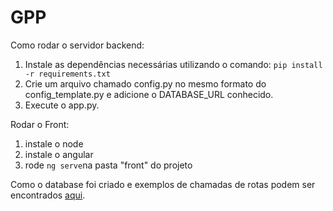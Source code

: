 # GPP

Como rodar o servidor backend:
1. Instale as dependências necessárias utilizando o comando: `pip install -r requirements.txt`
2. Crie um arquivo chamado config.py no mesmo formato do config_template.py e adicione o DATABASE_URL conhecido.
3. Execute o app.py.

Rodar o Front:
1. instale o node
2. instale o angular
3. rode `ng serve`na pasta "front" do projeto

Como o database foi criado e exemplos de chamadas de rotas podem ser encontrados [aqui](https://docs.google.com/document/d/1k8VK0QDaTnDESO4dPHfsQyzp-J7rNFrRHlzZxgctqpM/edit?usp=sharing).
